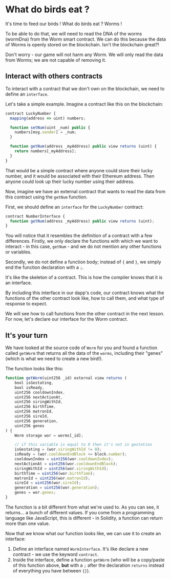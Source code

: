 # What do birds eat ?

It's time to feed our birds ! What do birds eat ? Worms !

To be able to do that, we will need to read the DNA of the worms (wormDna) from the Worm smart contract. We can do this because the data of Worms is openly stored on the blockchain. Isn't the blockchain great?!

Don't worry - our game will not harm any Worm. We will only read the data from Worms; we are not capable of removing it.

## Interact with others contracts


To interact with a contract that we don't own on the blockchain, we need to define an `interface`.

Let's take a simple example. Imagine a contract like this on the blockchain:

```js
contract LuckyNumber {
  mapping(address => uint) numbers;

  function setNum(uint _num) public {
    numbers[msg.sender] = _num;
  }

  function getNum(address _myAddress) public view returns (uint) {
    return numbers[_myAddress];
  }
}
```

That would be a simple contract where anyone could store their lucky number, and it would be associated with their Ethereum address. Then anyone could look up their lucky number using their address.

Now, imagine we have an external contract that wants to read the data from this contract using the `getNum` function.

First, we should define an `interface` for the `LuckyNumber` contract:

```js
contract NumberInterface {
  function getNum(address _myAddress) public view returns (uint);
}
```

You will notice that it resembles the definition of a contract with a few differences. Firstly, we only declare the functions with which we want to interact - in this case, `getNum` - and we do not mention any other functions or variables.

Secondly, we do not define a function body; instead of `{` and `}`, we simply end the function declaration with a `;`.

It's like the skeleton of a contract. This is how the compiler knows that it is an interface.

By including this interface in our dapp's code, our contract knows what the functions of the other contract look like, how to call them, and what type of response to expect.

We will see how to call functions from the other contract in the next lesson. For now, let's declare our interface for the Worm contract.

## It's your turn

We have looked at the source code of `Worm` for you and found a function called `getWorm` that returns all the data of the `worms`, including their "genes" (which is what we need to create a new bird!).

The function looks like this:

```js
function getWorm(uint256 _id) external view returns (
    bool isGestating,
    bool isReady,
    uint256 cooldownIndex,
    uint256 nextActionAt,
    uint256 siringWithId,
    uint256 birthTime,
    uint256 matronId,
    uint256 sireId,
    uint256 generation,
    uint256 genes
) {
    Worm storage wor = worms[_id];

    // if this variable is equal to 0 then it's not in gestation
    isGestating = (wor.siringWithId != 0);
    isReady = (wor.cooldownEndBlock <= block.number);
    cooldownIndex = uint256(wor.cooldownIndex);
    nextActionAt = uint256(wor.cooldownEndBlock);
    siringWithId = uint256(wor.siringWithId);
    birthTime = uint256(wor.birthTime);
    matronId = uint256(wor.matronId);
    sireId = uint256(wor.sireId);
    generation = uint256(wor.generation);
    genes = wor.genes;
}
```

The function is a bit different from what we're used to. As you can see, it returns... a bunch of different values. If you come from a programming language like JavaScript, this is different - in Solidity, a function can return more than one value.

Now that we know what our function looks like, we can use it to create an interface:

1. Define an interface named `WormInterface`. It's like declare a new contract - we use the keyword `contract`.
2. Inside the interface, define a function `getWorm` (who will be a copy/paste of this function above, **but** with a `;` after the declaration `returns` instead of everything you have between `{}`).